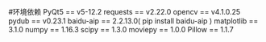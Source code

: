 #环境依赖
PyQt5 == v5-12.2
requests ==  v2.22.0
opencv == v4.1.0.25
pydub ==  v0.23.1
baidu-aip == 2.2.13.0( pip install baidu-aip )
matplotlib == 3.1.0
numpy == 1.16.3
scipy == 1.3.0
moviepy == 1.0.0
Pillow == 1.1.7
